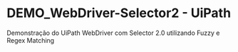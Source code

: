 # DEMO_WebDriver-Selector2 - UiPath
Demonstração do UiPath WebDriver com Selector 2.0 utilizando Fuzzy e Regex Matching
